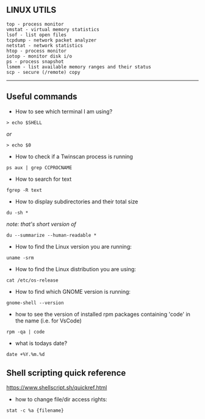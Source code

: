 ## LINUX UTILS

    top - process monitor
    vmstat - virtual memory statistics
    lsof - list open files
    tcpdump - network packet analyzer
    netstat - network statistics
    htop - process monitor
    iotop - monitor disk i/o
    ps - process snapshot
    lsmem - list available memory ranges and their status
    scp - secure (/remote) copy



--------------------------------------------------


## Useful commands

- How to see which terminal I am using?

```
> echo $SHELL
```
_or_
```
> echo $0
```

- How to check if a Twinscan process is running

```
ps aux | grep CCPROCNAME
```

- How to search for text

```
fgrep -R text
```

- How to display subdirectories and their total size

```
du -sh *
```
_note: that's short version of_
```
du --summarize --human-readable *
```

- How to find the Linux version you are running:

```
uname -srm
```

- How to find the Linux distribution you are using:

```
cat /etc/os-release
```

- How to find which GNOME version is running:

```
gnome-shell --version 
```

- how to see the version of installed rpm packages containing 'code' in the name (i.e. for VsCode)

```
rpm -qa | code
```
- what is todays date?

```
date +%Y.%m.%d
```

## Shell scripting quick reference

https://www.shellscript.sh/quickref.html

- how to change file/dir access rights:

```shell
stat -c %a {filename}

```
